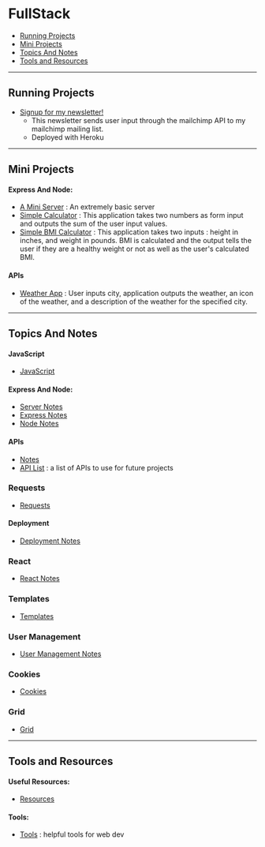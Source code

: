 # FullStack

* [Running Projects](#Running-Projects)
* [Mini Projects](#Mini-Projects)
* [Topics And Notes](#Topics-And-Notes)
* [Tools and Resources](#Tools-and-Resources)

---
## Running Projects
* [Signup for my newsletter!](https://lit-woodland-72587.herokuapp.com/)
  * This newsletter sends user input through the mailchimp API to my mailchimp mailing list.
  * Deployed with Heroku

---
## Mini Projects
#### Express And Node:
* [A Mini Server](express-and-node/my-express-server) : An extremely basic server
* [Simple Calculator](express-and-node/my-calculator) : This application
takes two numbers as form input and outputs the sum of the user input values.
* [Simple BMI Calculator](express-and-node/bmi-calculator) : This application
takes two inputs : height in inches, and weight in pounds. BMI is calculated
and the output tells the user if they are a healthy weight or not as well as
the user's calculated BMI.

#### APIs
* [Weather App](api/WeatherProject) : User inputs city, application outputs
the weather, an icon of the weather, and a description of the weather for the
specified city.

---
## Topics And Notes

#### JavaScript
* [JavaScript](javascript/javascript.md)

#### Express And Node:
* [Server Notes](express-and-node/my-express-server/notes.md)
* [Express Notes](express-and-node/express.md)
* [Node Notes](express-and-node/node.md)

#### APIs
* [Notes](api/api-notes.md)
* [API List](api/fun-api-list.md) : a list of APIs to use for future projects

### Requests
* [Requests](requests/requests.md)

#### Deployment
* [Deployment Notes](deployment/deploy.md)

### React
* [React Notes](react/react.md)

### Templates
* [Templates](templates/templates.md)

### User Management
* [User Management Notes](user-management/user-management.md)

### Cookies
* [Cookies](cookies/cookies.md)

### Grid
* [Grid](grid/grid.md)

---
## Tools and Resources

#### Useful Resources:
* [Resources](resources.md)

#### Tools:
* [Tools](tools.md) : helpful tools for web dev
